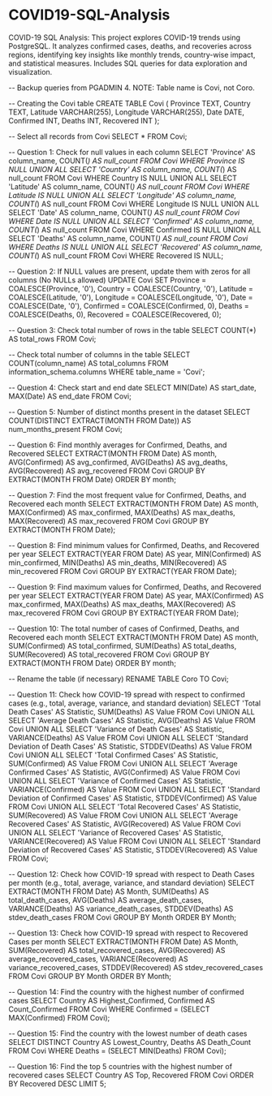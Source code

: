# COVID19-SQL-Analysis
 COVID-19 SQL Analysis: This project explores COVID-19 trends using PostgreSQL. It analyzes confirmed cases, deaths, and recoveries across regions, identifying key insights like monthly trends, country-wise impact, and statistical measures. Includes SQL queries for data exploration and visualization.

-- Backup queries from PGADMIN 4. NOTE: Table name is Covi, not Coro.

-- Creating the Covi table
CREATE TABLE Covi (
    Province TEXT,
    Country TEXT, 
    Latitude VARCHAR(255),
    Longitude VARCHAR(255),
    Date DATE,
    Confirmed INT,
    Deaths INT,
    Recovered INT
);

-- Select all records from Covi
SELECT * FROM Covi;

-- Question 1: Check for null values in each column
SELECT 'Province' AS column_name, COUNT(*) AS null_count FROM Covi WHERE Province IS NULL UNION ALL
SELECT 'Country' AS column_name, COUNT(*) AS null_count FROM Covi WHERE Country IS NULL UNION ALL
SELECT 'Latitude' AS column_name, COUNT(*) AS null_count FROM Covi WHERE Latitude IS NULL UNION ALL
SELECT 'Longitude' AS column_name, COUNT(*) AS null_count FROM Covi WHERE Longitude IS NULL UNION ALL
SELECT 'Date' AS column_name, COUNT(*) AS null_count FROM Covi WHERE Date IS NULL UNION ALL
SELECT 'Confirmed' AS column_name, COUNT(*) AS null_count FROM Covi WHERE Confirmed IS NULL UNION ALL
SELECT 'Deaths' AS column_name, COUNT(*) AS null_count FROM Covi WHERE Deaths IS NULL UNION ALL
SELECT 'Recovered' AS column_name, COUNT(*) AS null_count FROM Covi WHERE Recovered IS NULL;

-- Question 2: If NULL values are present, update them with zeros for all columns (No NULLs allowed)
UPDATE Covi
SET Province = COALESCE(Province, '0'),
    Country = COALESCE(Country, '0'),
    Latitude = COALESCE(Latitude, '0'),
    Longitude = COALESCE(Longitude, '0'),
    Date = COALESCE(Date, '0'),
    Confirmed = COALESCE(Confirmed, 0),
    Deaths = COALESCE(Deaths, 0),
    Recovered = COALESCE(Recovered, 0);

-- Question 3: Check total number of rows in the table
SELECT COUNT(*) AS total_rows FROM Covi;

-- Check total number of columns in the table
SELECT COUNT(column_name) AS total_columns
FROM information_schema.columns
WHERE table_name = 'Covi';

-- Question 4: Check start and end date
SELECT MIN(Date) AS start_date, MAX(Date) AS end_date FROM Covi;

-- Question 5: Number of distinct months present in the dataset
SELECT COUNT(DISTINCT EXTRACT(MONTH FROM Date)) AS num_months_present FROM Covi;

-- Question 6: Find monthly averages for Confirmed, Deaths, and Recovered
SELECT EXTRACT(MONTH FROM Date) AS month, 
       AVG(Confirmed) AS avg_confirmed, 
       AVG(Deaths) AS avg_deaths, 
       AVG(Recovered) AS avg_recovered
FROM Covi
GROUP BY EXTRACT(MONTH FROM Date)
ORDER BY month;

-- Question 7: Find the most frequent value for Confirmed, Deaths, and Recovered each month
SELECT EXTRACT(MONTH FROM Date) AS month, 
       MAX(Confirmed) AS max_confirmed, 
       MAX(Deaths) AS max_deaths, 
       MAX(Recovered) AS max_recovered
FROM Covi
GROUP BY EXTRACT(MONTH FROM Date);

-- Question 8: Find minimum values for Confirmed, Deaths, and Recovered per year
SELECT EXTRACT(YEAR FROM Date) AS year,
       MIN(Confirmed) AS min_confirmed, 
       MIN(Deaths) AS min_deaths, 
       MIN(Recovered) AS min_recovered
FROM Covi
GROUP BY EXTRACT(YEAR FROM Date);

-- Question 9: Find maximum values for Confirmed, Deaths, and Recovered per year
SELECT EXTRACT(YEAR FROM Date) AS year,
       MAX(Confirmed) AS max_confirmed, 
       MAX(Deaths) AS max_deaths, 
       MAX(Recovered) AS max_recovered
FROM Covi
GROUP BY EXTRACT(YEAR FROM Date);

-- Question 10: The total number of cases of Confirmed, Deaths, and Recovered each month
SELECT EXTRACT(MONTH FROM Date) AS month,
       SUM(Confirmed) AS total_confirmed, 
       SUM(Deaths) AS total_deaths, 
       SUM(Recovered) AS total_recovered
FROM Covi
GROUP BY EXTRACT(MONTH FROM Date)
ORDER BY month;

-- Rename the table (if necessary)
RENAME TABLE Coro TO Covi;

-- Question 11: Check how COVID-19 spread with respect to confirmed cases (e.g., total, average, variance, and standard deviation)
SELECT 'Total Death Cases' AS Statistic, SUM(Deaths) AS Value FROM Covi
UNION ALL
SELECT 'Average Death Cases' AS Statistic, AVG(Deaths) AS Value FROM Covi
UNION ALL
SELECT 'Variance of Death Cases' AS Statistic, VARIANCE(Deaths) AS Value FROM Covi
UNION ALL
SELECT 'Standard Deviation of Death Cases' AS Statistic, STDDEV(Deaths) AS Value FROM Covi
UNION ALL
SELECT 'Total Confirmed Cases' AS Statistic, SUM(Confirmed) AS Value FROM Covi
UNION ALL
SELECT 'Average Confirmed Cases' AS Statistic, AVG(Confirmed) AS Value FROM Covi
UNION ALL
SELECT 'Variance of Confirmed Cases' AS Statistic, VARIANCE(Confirmed) AS Value FROM Covi
UNION ALL
SELECT 'Standard Deviation of Confirmed Cases' AS Statistic, STDDEV(Confirmed) AS Value FROM Covi
UNION ALL
SELECT 'Total Recovered Cases' AS Statistic, SUM(Recovered) AS Value FROM Covi
UNION ALL
SELECT 'Average Recovered Cases' AS Statistic, AVG(Recovered) AS Value FROM Covi
UNION ALL
SELECT 'Variance of Recovered Cases' AS Statistic, VARIANCE(Recovered) AS Value FROM Covi
UNION ALL
SELECT 'Standard Deviation of Recovered Cases' AS Statistic, STDDEV(Recovered) AS Value FROM Covi;

-- Question 12: Check how COVID-19 spread with respect to Death Cases per month (e.g., total, average, variance, and standard deviation)
SELECT EXTRACT(MONTH FROM Date) AS Month,
       SUM(Deaths) AS total_death_cases,
       AVG(Deaths) AS average_death_cases,
       VARIANCE(Deaths) AS variance_death_cases,
       STDDEV(Deaths) AS stdev_death_cases
FROM Covi
GROUP BY Month
ORDER BY Month;

-- Question 13: Check how COVID-19 spread with respect to Recovered Cases per month
SELECT EXTRACT(MONTH FROM Date) AS Month,
       SUM(Recovered) AS total_recovered_cases,
       AVG(Recovered) AS average_recovered_cases,
       VARIANCE(Recovered) AS variance_recovered_cases,
       STDDEV(Recovered) AS stdev_recovered_cases
FROM Covi
GROUP BY Month
ORDER BY Month;

-- Question 14: Find the country with the highest number of confirmed cases
SELECT Country AS Highest_Confirmed, Confirmed AS Count_Confirmed
FROM Covi
WHERE Confirmed = (SELECT MAX(Confirmed) FROM Covi);

-- Question 15: Find the country with the lowest number of death cases
SELECT DISTINCT Country AS Lowest_Country, Deaths AS Death_Count
FROM Covi
WHERE Deaths = (SELECT MIN(Deaths) FROM Covi);

-- Question 16: Find the top 5 countries with the highest number of recovered cases
SELECT Country AS Top, Recovered
FROM Covi
ORDER BY Recovered DESC
LIMIT 5;
